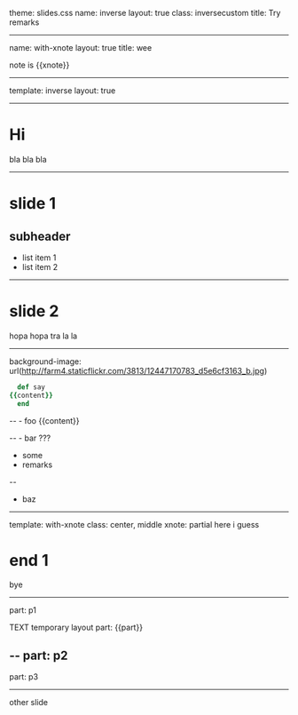 theme: slides.css
name: inverse
layout: true
class: inversecustom
title: Try remarks

---
name: with-xnote
layout: true
title: wee

note is {{xnote}}

---
template: inverse
layout: true

---
# Hi

bla bla bla

---
# slide 1
## subheader

- list item 1
- list item 2

---
# slide 2

hopa hopa tra la la

---
background-image: url(http://farm4.staticflickr.com/3813/12447170783_d5e6cf3163_b.jpg)

```ruby
  def say
{{content}}
  end
```

--
    - foo
{{content}}

--
    - bar
???
- some
- remarks

--
- baz

---
template: with-xnote
class: center, middle
xnote: partial here i guess

# end 1

bye

---
part: p1

TEXT temporary layout
part: {{part}}

--
part: p2
--
part: p3

---
other slide
